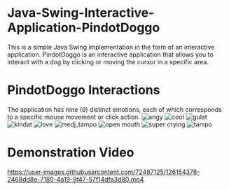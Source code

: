 # Java-Swing-Interactive-Application-PindotDoggo
This is a simple Java Swing implementation in the form of an interactive application. PindotDoggo is an interactive application that allows you to interact with a dog by clicking or moving the cursor in a specific area.

# PindotDoggo Interactions
The application has nine (9) distinct emotions, each of which corresponds to a specific mouse movement or click action.
![angy](https://user-images.githubusercontent.com/72487125/126143514-89779c6f-338b-4122-bab4-a4cc64655f2d.png)
![cool](https://user-images.githubusercontent.com/72487125/126143518-01ed7395-27e2-45f3-a4a0-ff2a2b200af5.png)
![gulat](https://user-images.githubusercontent.com/72487125/126143519-d3f247b2-d52a-47fa-b55b-900b8d13040f.png)
![kindat](https://user-images.githubusercontent.com/72487125/126143521-70dbf1f0-b641-4fa5-8c13-f0cc8921841b.png)
![love](https://user-images.githubusercontent.com/72487125/126143523-bbb68a0b-5590-4802-9e85-16033f14f022.png)
![medj_tampo](https://user-images.githubusercontent.com/72487125/126143524-27d5ecc0-b82e-4dad-89aa-c45c2c8a4971.png)
![open mouth](https://user-images.githubusercontent.com/72487125/126143525-5febbb00-b947-45a3-8d6a-905f99480d47.png)
![super crying](https://user-images.githubusercontent.com/72487125/126143529-42d15b68-3d0f-4d15-884f-da5264c89356.png)
![tampo](https://user-images.githubusercontent.com/72487125/126143531-3c19ac68-5414-4142-b7a5-69d958ee8fc9.png)

# Demonstration Video
https://user-images.githubusercontent.com/72487125/126154378-2468dd8e-7180-4a19-9f47-57f14dfa3d80.mp4



